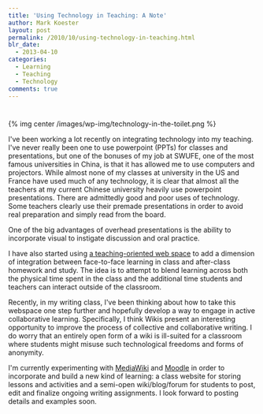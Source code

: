 ```yaml
---
title: 'Using Technology in Teaching: A Note'
author: Mark Koester
layout: post
permalink: /2010/10/using-technology-in-teaching.html
blr_date:
  - 2013-04-10
categories:
  - Learning
  - Teaching
  - Technology
comments: true
---
```

# 

{% img center /images/wp-img/technology-in-the-toilet.png %} 

I've been working a lot recently on integrating technology into my teaching. I've never really been one to use powerpoint (PPTs) for classes and presentations, but one of the bonuses of my job at SWUFE, one of the most famous universities in China, is that it has allowed me to use computers and projectors. While almost none of my classes at university in the US and France have used much of any technology, it is clear that almost all the teachers at my current Chinese university heavily use powerpoint presentations. There are admittedly good and poor uses of technology. Some teachers clearly use their premade presentations in order to avoid real preparation and simply read from the board.

One of the big advantages of overhead presentations is the ability to incorporate visual to instigate discussion and oral practice.

I have also started using [a teaching-oriented web space](http://www.markwk.com/teaching) to add a dimension of integration between face-to-face learning in class and after-class homework and study. The idea is to attempt to blend learning across both the physical time spent in the class and the additional time students and teachers can interact outside of the classroom.

Recently, in my writing class, I've been thinking about how to take this webspace one step further and hopefully develop a way to engage in active collaborative learning. Specifically, I think Wikis present an interesting opportunity to improve the process of collective and collaborative writing. I do worry that an entirely open form of a wiki is ill-suited for a classroom where students might misuse such technological freedoms and forms of anonymity.

I'm currently experimenting with [MediaWiki][3] and [Moodle][4] in order to incorporate and build a new kind of learning: a class website for storing lessons and activities and a semi-open wiki/blog/forum for students to post, edit and finalize ongoing writing assignments. I look forward to posting details and examples soon.

 [3]: http://www.mediawiki.org/
 [4]: http://moodle.org/
